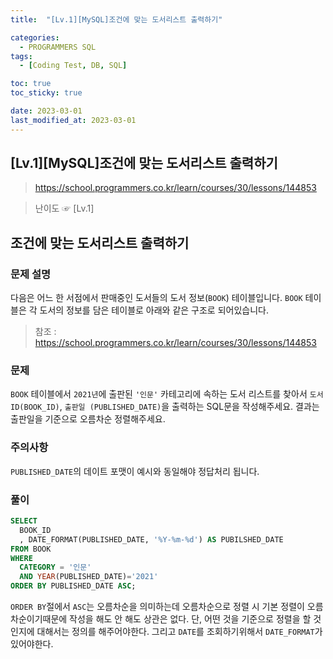 ```yaml
---
title:  "[Lv.1][MySQL]조건에 맞는 도서리스트 출력하기" 

categories:
  - PROGRAMMERS SQL
tags:
  - [Coding Test, DB, SQL]

toc: true
toc_sticky: true

date: 2023-03-01
last_modified_at: 2023-03-01
---
```

[Lv.1][MySQL]조건에 맞는 도서리스트 출력하기
---
> <https://school.programmers.co.kr/learn/courses/30/lessons/144853>

> 난이도 ☞ [Lv.1]
  
## 조건에 맞는 도서리스트 출력하기

### 문제 설명

다음은 어느 한 서점에서 판매중인 도서들의 도서 정보(`BOOK`) 테이블입니다.
`BOOK` 테이블은 각 도서의 정보를 담은 테이블로 아래와 같은 구조로 되어있습니다.
> 참조 : <https://school.programmers.co.kr/learn/courses/30/lessons/144853>

### 문제

`BOOK` 테이블에서 `2021년`에 출판된 `'인문'` 카테고리에 속하는 도서 리스트를 찾아서 `도서 ID(BOOK_ID)`, `출판일 (PUBLISHED_DATE)`을 출력하는 SQL문을 작성해주세요.
결과는 출판일을 기준으로 오름차순 정렬해주세요.

### 주의사항

`PUBLISHED_DATE`의 데이트 포맷이 예시와 동일해야 정답처리 됩니다.

### 풀이

```sql
SELECT
  BOOK_ID
  , DATE_FORMAT(PUBLISHED_DATE, '%Y-%m-%d') AS PUBILSHED_DATE
FROM BOOK
WHERE 
  CATEGORY = '인문'
  AND YEAR(PUBLISHED_DATE)='2021'
ORDER BY PUBLISHED_DATE ASC;
```

`ORDER BY`절에서 `ASC`는 오름차순을 의미하는데 오름차순으로 정렬 시 기본 정렬이 오름차순이기때문에 작성을 해도 안 해도 상관은 없다. 단, 어떤 것을 기준으로 정렬을 할 것인지에 대해서는 정의를 해주어야한다. 그리고 `DATE`를 조회하기위해서 `DATE_FORMAT`가 있어야한다.
